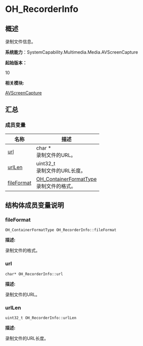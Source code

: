 # OH_RecorderInfo


## 概述

录制文件信息。

**系统能力**：SystemCapability.Multimedia.Media.AVScreenCapture

**起始版本：**

10

**相关模块:**

[AVScreenCapture](_a_v_screen_capture.md)


## 汇总


### 成员变量

| 名称 | 描述 | 
| -------- | -------- |
| [url](#url) | char \*<br/>录制文件的URL。 | 
| [urlLen](#urllen) | uint32_t<br/>录制文件的URL长度。 | 
| [fileFormat](#fileformat) | [OH_ContainerFormatType](_a_v_screen_capture.md#oh_containerformattype)<br/>录制文件的格式。 | 


## 结构体成员变量说明


### fileFormat

```
OH_ContainerFormatType OH_RecorderInfo::fileFormat
```

**描述:**

录制文件的格式。


### url

```
char* OH_RecorderInfo::url
```

**描述:**

录制文件的URL。


### urlLen

```
uint32_t OH_RecorderInfo::urlLen
```

**描述:**

录制文件的URL长度。
